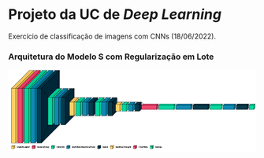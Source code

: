 # Projeto da UC de *Deep Learning* 

Exercício de classificação de imagens com CNNs (18/06/2022).


### Arquitetura do Modelo S com Regularização em Lote

<p align="center">
<img src="Modelo_S_Batch_Norm.PNG" width="1000px"/>
</p>
